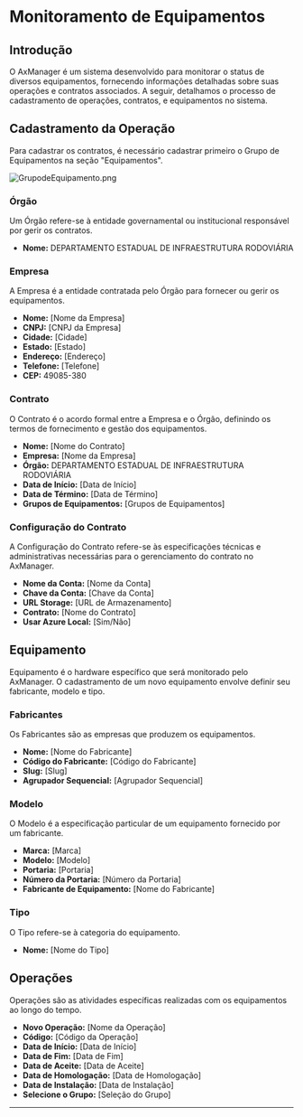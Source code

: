 # Monitoramento de Equipamentos

## Introdução

O AxManager é um sistema desenvolvido para monitorar o status de diversos equipamentos, fornecendo informações detalhadas sobre suas operações e contratos associados. A seguir, detalhamos o processo de cadastramento de operações, contratos, e equipamentos no sistema.

## Cadastramento da Operação

Para cadastrar os contratos, é necessário cadastrar primeiro o Grupo de Equipamentos na seção "Equipamentos".

![GrupodeEquipamento.png](GrupodeEquipamento.png)

### Órgão

Um Órgão refere-se à entidade governamental ou institucional responsável por gerir os contratos.

- **Nome:** DEPARTAMENTO ESTADUAL DE INFRAESTRUTURA RODOVIÁRIA

### Empresa

A Empresa é a entidade contratada pelo Órgão para fornecer ou gerir os equipamentos.

- **Nome:** [Nome da Empresa]
- **CNPJ:** [CNPJ da Empresa]
- **Cidade:** [Cidade]
- **Estado:** [Estado]
- **Endereço:** [Endereço]
- **Telefone:** [Telefone]
- **CEP:** 49085-380

### Contrato

O Contrato é o acordo formal entre a Empresa e o Órgão, definindo os termos de fornecimento e gestão dos equipamentos.

- **Nome:** [Nome do Contrato]
- **Empresa:** [Nome da Empresa]
- **Órgão:** DEPARTAMENTO ESTADUAL DE INFRAESTRUTURA RODOVIÁRIA
- **Data de Início:** [Data de Início]
- **Data de Término:** [Data de Término]
- **Grupos de Equipamentos:** [Grupos de Equipamentos]

### Configuração do Contrato

A Configuração do Contrato refere-se às especificações técnicas e administrativas necessárias para o gerenciamento do contrato no AxManager.

- **Nome da Conta:** [Nome da Conta]
- **Chave da Conta:** [Chave da Conta]
- **URL Storage:** [URL de Armazenamento]
- **Contrato:** [Nome do Contrato]
- **Usar Azure Local:** [Sim/Não]

## Equipamento

Equipamento é o hardware específico que será monitorado pelo AxManager. O cadastramento de um novo equipamento envolve definir seu fabricante, modelo e tipo.

### Fabricantes

Os Fabricantes são as empresas que produzem os equipamentos.

- **Nome:** [Nome do Fabricante]
- **Código do Fabricante:** [Código do Fabricante]
- **Slug:** [Slug]
- **Agrupador Sequencial:** [Agrupador Sequencial]

### Modelo

O Modelo é a especificação particular de um equipamento fornecido por um fabricante.

- **Marca:** [Marca]
- **Modelo:** [Modelo]
- **Portaria:** [Portaria]
- **Número da Portaria:** [Número da Portaria]
- **Fabricante de Equipamento:** [Nome do Fabricante]

### Tipo

O Tipo refere-se à categoria do equipamento.

- **Nome:** [Nome do Tipo]

## Operações

Operações são as atividades específicas realizadas com os equipamentos ao longo do tempo.

- **Novo Operação:** [Nome da Operação]
- **Código:** [Código da Operação]
- **Data de Início:** [Data de Início]
- **Data de Fim:** [Data de Fim]
- **Data de Aceite:** [Data de Aceite]
- **Data de Homologação:** [Data de Homologação]
- **Data de Instalação:** [Data de Instalação]
- **Selecione o Grupo:** [Seleção do Grupo]

---
